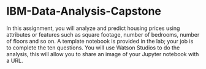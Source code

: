 # IBM-Data-Analysis-Capstone
In this assignment, you will analyze and predict housing prices using attributes or features such as square footage, number of bedrooms, number of floors and so on. A template notebook is provided in the lab; your job is to complete the ten questions.  You will use Watson Studios to do the analysis, this will allow you to share an image of your Jupyter notebook with a URL.
